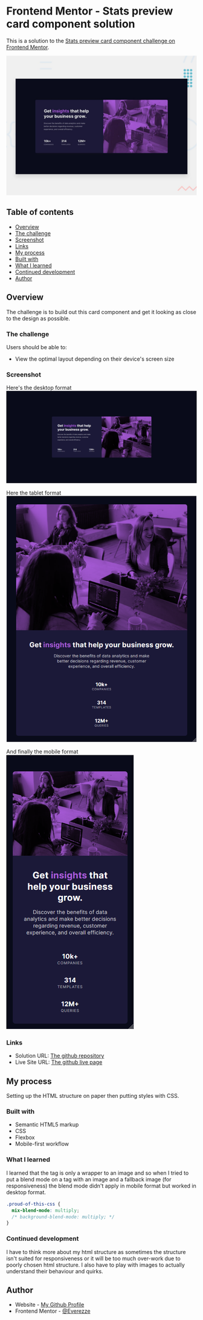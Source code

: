 # Frontend Mentor - Stats preview card component solution

This is a solution to the [Stats preview card component challenge on Frontend Mentor](https://www.frontendmentor.io/challenges/stats-preview-card-component-8JqbgoU62).

![Design preview for the Stats preview card component coding challenge](./design/desktop-preview.jpg)

## Table of contents

  - [Overview](#overview)
  - [The challenge](#the-challenge)
  - [Screenshot](#screenshot)
  - [Links](#links)
  - [My process](#my-process)
  - [Built with](#built-with)
  - [What I learned](#what-i-learned)
  - [Continued development](#continued-development)
  - [Author](#author)

## Overview

The challenge is to build out this card component and get it looking as close to the design as possible.

### The challenge

Users should be able to:

- View the optimal layout depending on their device's screen size

### Screenshot

Here's the desktop format
![My stats-card component development in desktop format](./stats_component_desktop_format.png)

Here the tablet format
![My stats-card component development in tablet format](./stats_component_tablet_format.png)

And finally the mobile format
![My stats-card component development in mobile format](./stats_component_mobile_format.png)
### Links

- Solution URL: [The github repository](https://github.com/Everezze/stats_preview_card_component)
- Live Site URL: [The github live page](https://everezze.github.io/stats_preview_card_component/)

## My process

Setting up the HTML structure on paper then putting styles with CSS.

### Built with

- Semantic HTML5 markup
- CSS
- Flexbox
- Mobile-first workflow

### What I learned

I learned that the <picture> tag is only a wrapper to an image and so when I tried to put a blend mode on a <picture> tag with an image and a fallback image (for responsiveness) the blend mode didn't apply in mobile format but worked in desktop format.

```css
.proud-of-this-css {
  mix-blend-mode: multiply;
  /* background-blend-mode: multiply; */
}
```
### Continued development

I have to think more about my html structure as sometimes the structure isn't suited for responsiveness or it will be too much over-work due to poorly chosen html structure.
I also have to play with images to actually understand their behaviour and quirks.

## Author

- Website - [My Github Profile](https://github.com/Everezze)
- Frontend Mentor - [@Everezze](https://www.frontendmentor.io/profile/Everezze)